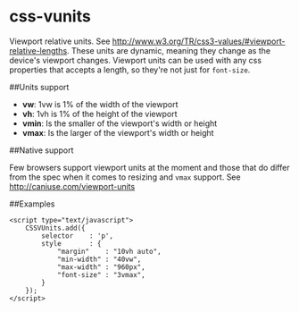 css-vunits
==========

Viewport relative units. See http://www.w3.org/TR/css3-values/#viewport-relative-lengths. 
These units are dynamic, meaning they change as the device's viewport changes. 
Viewport units can be used with any css properties that accepts a length, so they're not just for ```font-size```. 

##Units support
* **vw**: 1vw is 1% of the width of the viewport
* **vh**: 1vh is 1% of the height of the viewport
* **vmin**: Is the smaller of the viewport's width or height
* **vmax**: Is the larger of the viewport's width or height

##Native support

Few browsers support viewport units at the moment and those that do differ from the spec when it comes to resizing and ```vmax``` support. See http://caniuse.com/viewport-units

##Examples
```
<script type="text/javascript">
    CSSVUnits.add({
        selector    : 'p',
        style       : {
            "margin"    : "10vh auto",
            "min-width" : "40vw",
            "max-width" : "960px",
            "font-size" : "3vmax",
        }
    });
</script>
```
